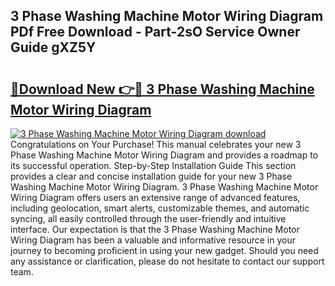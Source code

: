 ## 3 Phase Washing Machine Motor Wiring Diagram PDf Free Download - Part-2sO Service Owner Guide gXZ5Y

# <h2><a href="http://dflsamg.blite.top/?on=3+Phase+Washing+Machine+Motor+Wiring+Diagram">🔗Download New 👉🔴 3 Phase Washing Machine Motor Wiring Diagram</a></h2>

[![3 Phase Washing Machine Motor Wiring Diagram download](https://i.imgur.com/lujVjoI.png)](http://dflsamg.blite.top/?on=3+Phase+Washing+Machine+Motor+Wiring+Diagram)
Congratulations on Your Purchase! This manual celebrates your new 3 Phase Washing Machine Motor Wiring Diagram and provides a roadmap to its successful operation. Step-by-Step Installation Guide This section provides a clear and concise installation guide for your new 3 Phase Washing Machine Motor Wiring Diagram. 3 Phase Washing Machine Motor Wiring Diagram offers users an extensive range of advanced features, including geolocation, smart alerts, customizable themes, and automatic syncing, all easily controlled through the user-friendly and intuitive interface. Our expectation is that the 3 Phase Washing Machine Motor Wiring Diagram has been a valuable and informative resource in your journey to becoming proficient in using your new gadget. Should you need any assistance or clarification, please do not hesitate to contact our support team.
